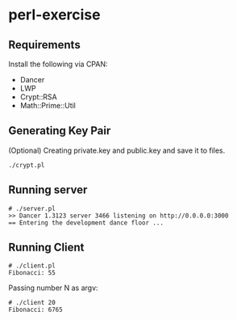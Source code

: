 perl-exercise
=============

## Requirements
Install the following via CPAN:
- Dancer
- LWP
- Crypt::RSA
- Math::Prime::Util

## Generating Key Pair
(Optional) Creating private.key and public.key and save it to files.

	./crypt.pl
    
## Running server

	# ./server.pl
	>> Dancer 1.3123 server 3466 listening on http://0.0.0.0:3000
	== Entering the development dance floor ...

## Running Client
	
    # ./client.pl
    Fibonacci: 55
    
Passing number N as argv:

    # ./client 20
	Fibonacci: 6765